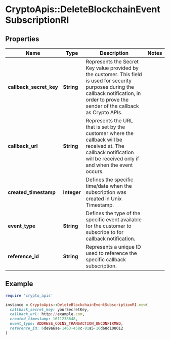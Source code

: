 # CryptoApis::DeleteBlockchainEventSubscriptionRI

## Properties

| Name | Type | Description | Notes |
| ---- | ---- | ----------- | ----- |
| **callback_secret_key** | **String** | Represents the Secret Key value provided by the customer. This field is used for security purposes during the callback notification, in order to prove the sender of the callback as Crypto APIs. |  |
| **callback_url** | **String** | Represents the URL that is set by the customer where the callback will be received at. The callback notification will be received only if and when the event occurs. |  |
| **created_timestamp** | **Integer** | Defines the specific time/date when the subscription was created in Unix Timestamp. |  |
| **event_type** | **String** | Defines the type of the specific event available for the customer to subscribe to for callback notification. |  |
| **reference_id** | **String** | Represents a unique ID used to reference the specific callback subscription. |  |

## Example

```ruby
require 'crypto_apis'

instance = CryptoApis::DeleteBlockchainEventSubscriptionRI.new(
  callback_secret_key: yourSecretKey,
  callback_url: http://example.com,
  created_timestamp: 1611238648,
  event_type: ADDRESS_COINS_TRANSACTION_UNCONFIRMED,
  reference_id: 6de9a6ae-1463-458c-81a5-16d68d108012
)
```

